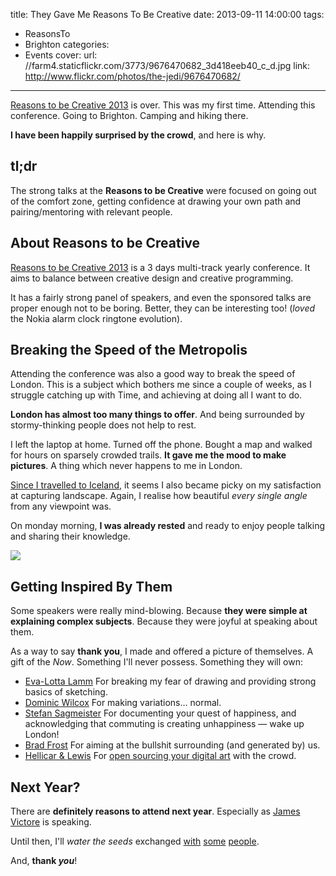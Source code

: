 title: They Gave Me Reasons To Be Creative
date: 2013-09-11 14:00:00
tags:
- ReasonsTo
- Brighton
categories:
- Events
cover:
	url: //farm4.staticflickr.com/3773/9676470682_3d418eeb40_c_d.jpg
  link: http://www.flickr.com/photos/the-jedi/9676470682/
---

[Reasons to be Creative 2013](http://reasons.to/) is over. This was my first time. Attending this conference. Going to Brighton. Camping and hiking there.

**I have been happily surprised by the crowd**, and here is why.

<!--more-->

## tl;dr

The strong talks at the **Reasons to be Creative** were focused on going out of the comfort zone, getting confidence at drawing your own path and pairing/mentoring with relevant people.

## About Reasons to be Creative

[Reasons to be Creative 2013](http://reasons.to/) is a 3 days multi-track yearly conference. It aims to balance between creative design and creative programming.

It has a fairly strong panel of speakers, and even the sponsored talks are proper enough not to be boring. Better, they can be interesting too! (*loved* the Nokia alarm clock ringtone evolution).

## Breaking the Speed of the Metropolis

Attending the conference was also a good way to break the speed of London. This is a subject which bothers me since a couple of weeks, as I struggle catching up with Time, and achieving at doing all I want to do.

**London has almost too many things to offer**.
And being surrounded by stormy-thinking people does not help to rest.

I left the laptop at home. Turned off the phone. Bought a map and walked for hours on sparsely crowded trails. **It gave me the mood to make pictures**. A thing which never happens to me in London.

[Since I travelled to Iceland](http://www.flickr.com/photos/the-jedi/sets/72157631659580458/), it seems I also became picky on my satisfaction at capturing landscape. Again, I realise how beautiful *every single angle* from any viewpoint was.

On monday morning, **I was already rested** and ready to enjoy people talking and sharing their knowledge.

![](/images/2013/09/instax-mini.jpg)

## Getting Inspired By Them

Some speakers were really mind-blowing. Because **they were simple at explaining complex subjects**. Because they were joyful at speaking about them.

As a way to say **thank you**, I made and offered a picture of themselves. A gift of the *Now*. Something I'll never possess. Something they will own:

* [Eva-Lotta Lamm](http://sketchnotesbook.com/)
For breaking my fear of drawing and providing strong basics of sketching.
* [Dominic Wilcox](http://dominicwilcox.com/the-book/)
For making variations… normal.
* [Stefan Sagmeister](http://www.sagmeisterwalsh.com/)
For documenting your quest of happiness, and acknowledging that commuting is creating unhappiness — wake up London!
* [Brad Frost](http://vimeo.com/56164296)
For aiming at the bullshit surrounding (and generated by) us.
* [Hellicar & Lewis](http://www.hellicarandlewis.com/)
For [open sourcing your digital art](https://github.com/HellicarAndLewis) with the crowd.

## Next Year?

There are **definitely reasons to attend next year**. Especially as [James Victore](https://twitter.com/JamesVictore) is speaking.

Until then, I'll *water the seeds* exchanged [with](https://twitter.com/electric_g) [some](http://kongur.co.uk/) [people](http://danrubin.is).

And, **thank *you***!
